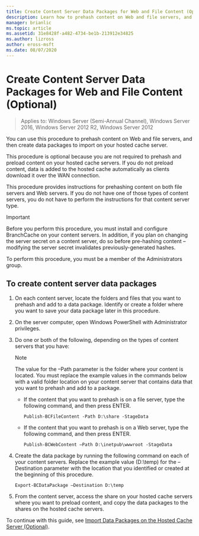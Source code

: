 ```yaml
---
title: Create Content Server Data Packages for Web and File Content (Optional)
description: Learn how to prehash content on Web and file servers, and then create data packages to import on your hosted cache server.
manager: brianlic
ms.topic: article
ms.assetid: 31e8428f-a482-4734-be1b-213912e34825
ms.author: lizross
author: eross-msft
ms.date: 08/07/2020
---
```


# Create Content Server Data Packages for Web and File Content (Optional)

>Applies to: Windows Server (Semi-Annual Channel), Windows Server 2016, Windows Server 2012 R2, Windows Server 2012

You can use this procedure to prehash content on Web and file servers, and then create data packages to import on your hosted cache server.

This procedure is optional because you are not required to prehash and preload content on your hosted cache servers. If you do not preload content, data is added to the hosted cache automatically as clients download it over the WAN connection.

This procedure provides instructions for prehashing content on both file servers and Web servers. If you do not have one of those types of content servers, you do not have to perform the instructions for that content server type.

>[!IMPORTANT]
>Before you perform this procedure, you must install and configure BranchCache on your content servers. In addition, if you plan on changing the server secret on a content server, do so before pre\-hashing content – modifying the server secret invalidates previously\-generated hashes.

To perform this procedure, you must be a member of the Administrators group.

## To create content server data packages

1. On each content server, locate the folders and files that you want to prehash and add to a data package. Identify or create a folder where you want to save your data package later in this procedure.

2. On the server computer, open Windows PowerShell with Administrator privileges.

3. Do one or both of the following, depending on the types of content servers that you have:

    > [!NOTE]
    > The value for the –Path parameter is the folder where your content is located. You must replace the example values in the commands below with a valid folder location on your content server that contains data that you want to prehash and add to a package.

    - If the content that you want to prehash is on a file server, type the following command, and then press ENTER.

        ```
        Publish-BCFileContent -Path D:\share -StageData
        ```

    -   If the content that you want to prehash is on a Web server, type the following command, and then press ENTER.

        ```
        Publish-BCWebContent –Path D:\inetpub\wwwroot -StageData
        ```

4. Create the data package by running the following command on each of your content servers. Replace the example value \(D:\\temp\) for the –Destination parameter with the location that you identified or created at the beginning of this procedure.

    ```
    Export-BCDataPackage –Destination D:\temp
    ```

5. From the content server, access the share on your hosted cache servers where you want to preload content, and copy the data packages to the shares on the hosted cache servers.

To continue with this guide, see [Import Data Packages on the Hosted Cache Server &#40;Optional&#41;](9-Bc-Import-Data.md).

